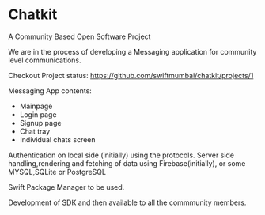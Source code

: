 # Chatkit

A Community Based Open Software Project

We are in the process of developing a Messaging application for community level communications.


Checkout Project status: https://github.com/swiftmumbai/chatkit/projects/1

Messaging App contents:
- Mainpage 
- Login page 
- Signup page 
- Chat tray
- Individual chats screen 

Authentication on local side (initially) using the protocols.
Server side handling,rendering and fetching of data using Firebase(initially), or some MYSQL,SQLite or PostgreSQL

Swift Package Manager to be used.

Development of SDK and then available to all the commmunity members.
